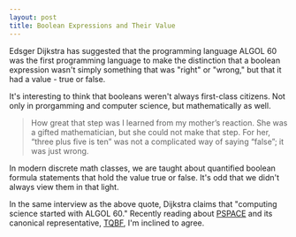 ```yaml
---
layout: post
title: Boolean Expressions and Their Value
---
```


Edsger Dijkstra has suggested that the programming language ALGOL 60 was the first programming language to make the distinction that a boolean expression wasn't simply something that was "right" or "wrong," but that it had a value - true or false.

It's interesting to think that booleans weren't always first-class citizens. Not only in prorgamming and computer science, but mathematically as well.

> How great that step was I learned from my mother’s reaction. She was a gifted mathematician, but she could not make that step. For her, “three plus five is ten” was not a complicated way of saying “false”; it was just wrong.

In modern discrete math classes, we are taught about quantified boolean formula statements that hold the value true or false. It's odd that we didn't always view them in that light.

In the same interview as the above quote, Dijkstra claims that "computing science started with ALGOL 60." Recently reading about [PSPACE](http://en.wikipedia.org/wiki/PSPACE) and its canonical representative, [TQBF](http://en.wikipedia.org/wiki/Quantified_Boolean_formula_problem), I'm inclined to agree.
